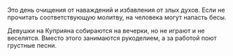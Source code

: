 Это день очищения от наваждений и избавления от злых духов. Если не прочитать соответствующую молитву, на человека могут напасть бесы.

Девушки на Куприяна собираются на вечерки, но не играют и не веселятся. Вместо этого занимаются рукоделием, а за работой поют грустные песни.